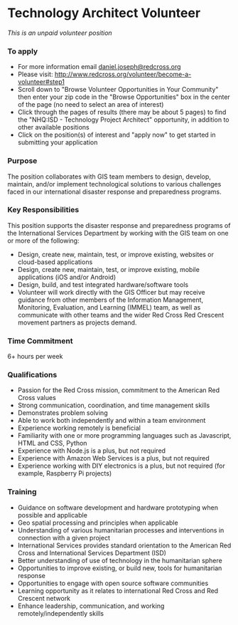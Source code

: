 Technology Architect Volunteer
========
*This is an unpaid volunteer position*

### To apply
- For more information email daniel.joseph@redcross.org
- Please visit: http://www.redcross.org/volunteer/become-a-volunteer#step1
- Scroll down to "Browse Volunteer Opportunities in Your Community" then enter your zip code in the "Browse Opportunities" box in the center of the page (no need to select an area of interest)
- Click through the pages of results (there may be about 5 pages) to find the "NHQ:ISD - Technology Project Architect" opportunity, in addition to other available positions 
- Click on the position(s) of interest and "apply now" to get started in submitting your application 

### Purpose
The position collaborates with GIS team members to design, develop, maintain, and/or implement technological solutions to various challenges faced in our international disaster response and preparedness programs.

### Key Responsibilities
This position supports the disaster response and preparedness programs of the International Services Department by working with the GIS team on one or more of the following:
- Design, create new, maintain, test, or improve existing, websites or cloud-based applications
- Design, create new, maintain, test, or improve existing, mobile applications (iOS and/or Android)
- Design, build, and test integrated hardware/software tools
- Volunteer will work directly with the GIS Officer but may receive guidance from other members of the Information Management, Monitoring, Evaluation, and Learning (IMMEL) team, as well as communicate with other teams and the wider Red Cross Red Crescent movement partners as projects demand. 

### Time Commitment
6+ hours per week

### Qualifications
- Passion for the Red Cross mission, commitment to the American Red Cross values
- Strong communication, coordination, and time management skills
- Demonstrates problem solving
- Able to work both independently and within a team environment
- Experience working remotely is beneficial
- Familiarity with one or more programming languages such as Javascript, HTML and CSS, Python
- Experience with Node.js is a plus, but not required
- Experience with Amazon Web Services is a plus, but not required
- Experience working with DIY electronics is a plus, but not required (for example, Raspberry Pi projects)

### Training
- Guidance on software development and hardware prototyping when possible and applicable
- Geo spatial processing and principles when applicable
- Understanding of various humanitarian processes and interventions in connection with a given project
- International Services provides standard orientation to the American Red Cross and International Services Department (ISD)
- Better understanding of use of technology in the humanitarian sphere
- Opportunities to improve existing, or build new, tools for humanitarian response
- Opportunities to engage with open source software communities
- Learning opportunity as it relates to international Red Cross and Red Crescent network 
- Enhance leadership, communication, and working remotely/independently skills
